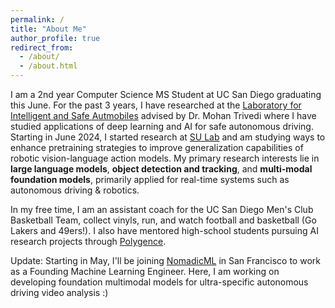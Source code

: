 ```yaml
---
permalink: /
title: "About Me"
author_profile: true
redirect_from: 
  - /about/
  - /about.html
---
```

I am a 2nd year Computer Science MS Student at UC San Diego graduating this June. For the past 3 years, I have researched at the [Laboratory for Intelligent and Safe Autmobiles](https://cvrr.ucsd.edu/) advised by Dr. Mohan Trivedi where I have studied applications of deep learning and AI for safe autonomous driving. Starting in June 2024, I started research at [SU Lab](https://cseweb.ucsd.edu/~haosu/lab/group.html) and am studying ways to enhance pretraining strategies to improve generalization capabilities of robotic vision-language action models. My primary research interests lie in **large language models**, **object detection and tracking**, and **multi-modal foundation models**, primarily applied for real-time systems such as autonomous driving & robotics. 
 

In my free time, I am an assistant coach for the UC San Diego Men's Club Basketball Team, collect vinyls, run, and watch football and basketball (Go Lakers and 49ers!). I also have mentored high-school students pursuing AI research projects through [Polygence](https://www.polygence.org/).

Update: Starting in May, I'll be joining [NomadicML](https://www.nomadicml.com/) in San Francisco to work as a Founding Machine Learning Engineer. Here, I am working on developing foundation multimodal models for ultra-specific autonomous driving video analysis :)
